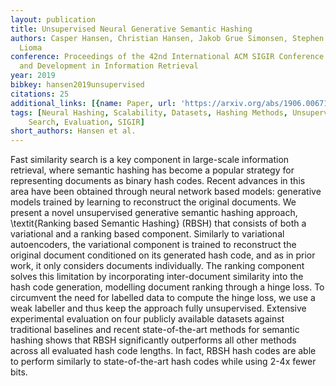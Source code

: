 ```yaml
---
layout: publication
title: Unsupervised Neural Generative Semantic Hashing
authors: Casper Hansen, Christian Hansen, Jakob Grue Simonsen, Stephen Alstrup, Christina
  Lioma
conference: Proceedings of the 42nd International ACM SIGIR Conference on Research
  and Development in Information Retrieval
year: 2019
bibkey: hansen2019unsupervised
citations: 25
additional_links: [{name: Paper, url: 'https://arxiv.org/abs/1906.00671'}]
tags: [Neural Hashing, Scalability, Datasets, Hashing Methods, Unsupervised, Similarity
    Search, Evaluation, SIGIR]
short_authors: Hansen et al.
---
```

Fast similarity search is a key component in large-scale information
retrieval, where semantic hashing has become a popular strategy for
representing documents as binary hash codes. Recent advances in this area have
been obtained through neural network based models: generative models trained by
learning to reconstruct the original documents. We present a novel unsupervised
generative semantic hashing approach, \textit\{Ranking based Semantic Hashing\}
(RBSH) that consists of both a variational and a ranking based component.
Similarly to variational autoencoders, the variational component is trained to
reconstruct the original document conditioned on its generated hash code, and
as in prior work, it only considers documents individually. The ranking
component solves this limitation by incorporating inter-document similarity
into the hash code generation, modelling document ranking through a hinge loss.
To circumvent the need for labelled data to compute the hinge loss, we use a
weak labeller and thus keep the approach fully unsupervised.
  Extensive experimental evaluation on four publicly available datasets against
traditional baselines and recent state-of-the-art methods for semantic hashing
shows that RBSH significantly outperforms all other methods across all
evaluated hash code lengths. In fact, RBSH hash codes are able to perform
similarly to state-of-the-art hash codes while using 2-4x fewer bits.